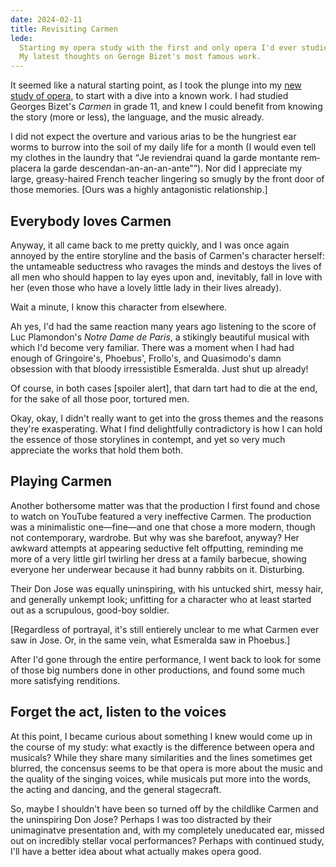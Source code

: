 ```yaml
---
date: 2024-02-11
title: Revisiting Carmen
lede:
  Starting my opera study with the first and only opera I'd ever studied before.
  My latest thoughts on Geroge Bizet's most famous work.
---
```


It seemed like a natural starting point, as I took the plunge into my
<a href="/posts/studying-opera-now">new study of opera</a>, to start with a dive
into a known work. I had studied Georges Bizet's <i>Carmen</i> in grade 11, and
knew I could benefit from knowing the story (more or less), the language, and
the music already.

I did not expect the overture and various arias to be the hungriest ear worms to
burrow into the soil of my daily life for a month (I would even tell my clothes
in the laundry that
<q lang="fr" cite="http://www.operafolio.com/libretto.asp?n=carmen">Je
reviendrai quand la garde montante remplacera la garde
descendan-an-an-an-ante"</q>). Nor did I appreciate my large, greasy-haired
French teacher lingering so smugly by the front door of those memories. [Ours
was a highly antagonistic relationship.]

## Everybody loves Carmen

Anyway, it all came back to me pretty quickly, and I was once again annoyed by
the entire storyline and the basis of Carmen's character herself: the untameable
seductress who ravages the minds and destoys the lives of all men who should
happen to lay eyes upon and, inevitably, fall in love with her (even those who
have a lovely little lady in their lives already).

Wait a minute, I know this character from elsewhere.

Ah yes, I'd had the same reaction many years ago listening to the score of Luc
Plamondon's <cite lang="fr">Notre Dame de Paris</cite>, a stikingly beautiful
musical with which I'd become very familiar. There was a moment when I had had
enough of Gringoire's, Phoebus', Frollo's, and Quasimodo's damn obsession with
that bloody irressistible Esmeralda. Just shut up already!

Of course, in both cases [spoiler alert], that darn tart had to die at the end,
for the sake of all those poor, tortured men.

Okay, okay, I didn't really want to get into the gross themes and the reasons
they're exasperating. What I find delightfully contradictory is how I can hold
the essence of those storylines in contempt, and yet so very much appreciate the
works that hold them both.

## Playing Carmen

Another bothersome matter was that the production I first found and chose to
watch on YouTube featured a very ineffective Carmen. The production was a
minimalistic one&mdash;fine&mdash;and one that chose a more modern, though not
contemporary, wardrobe. But why was she barefoot, anyway? Her awkward attempts
at appearing seductive felt offputting, reminding me more of a very little girl
twirling her dress at a family barbecue, showing everyone her underwear because
it had bunny rabbits on it. Disturbing.

Their Don Jose was equally uninspiring, with his untucked shirt, messy hair, and
generally unkempt look; unfitting for a character who at least started out as a
scrupulous, good-boy soldier.

[Regardless of portrayal, it's still entierely unclear to me what Carmen ever
saw in Jose. Or, in the same vein, what Esmeralda saw in Phoebus.]

After I'd gone through the entire performance, I went back to look for some of
those big numbers done in other productions, and found some much more satisfying
renditions.

## Forget the act, listen to the voices

At this point, I became curious about something I knew would come up in the
course of my study: what exactly is the difference between opera and musicals?
While they share many similarities and the lines sometimes get blurred, the
concensus seems to be that opera is more about the music and the quality of the
singing voices, while musicals put more into the words, the acting and dancing,
and the general stagecraft.

So, maybe I shouldn't have been so turned off by the childlike Carmen and the
uninspiring Don Jose? Perhaps I was too distracted by their unimaginatve
presentation and, with my completely uneducated ear, missed out on incredibly
stellar vocal performances? Perhaps with continued study, I'll have a better
idea about what actually makes opera good.
